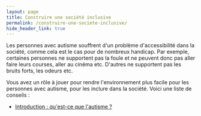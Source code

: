 ```yaml
---
layout: page
title: Construire une société inclusive
permalink: /construire-une-societe-inclusive/
hide_header_link: true
---
```


Les personnes avec autisme souffrent d'un problème d'accessibilité dans la société,
comme cela est le cas pour de nombreux handicap.
Par exemple, certaines personnes ne supportent pas la foule et ne peuvent donc pas aller faire leurs courses, aller au cinéma etc.
D'autres ne supportent pas les bruits forts, les odeurs etc.

Vous avez un rôle à jouer pour rendre l'environnement plus facile pour les personnes avec autisme, pour les inclure dans la société.
Voici une liste de conseils :

  - [Introduction : qu'est-ce que l'autisme ?](/construire-une-societe-inclusive/introduction)
